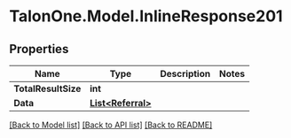 # TalonOne.Model.InlineResponse201
## Properties

Name | Type | Description | Notes
------------ | ------------- | ------------- | -------------
**TotalResultSize** | **int** |  | 
**Data** | [**List&lt;Referral&gt;**](Referral.md) |  | 

[[Back to Model list]](../README.md#documentation-for-models) [[Back to API list]](../README.md#documentation-for-api-endpoints) [[Back to README]](../README.md)

